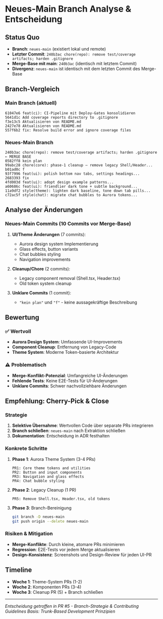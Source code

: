# Neues-Main Branch Analyse & Entscheidung

## Status Quo

- **Branch**: `neues-main` (existiert lokal und remote)
- **Letzter Commit**: `240b3ac chore(repo): remove test/coverage artifacts; harden .gitignore`
- **Merge-Base mit main**: `240b3ac` (identisch mit letztem Commit)
- **Divergenz**: `neues-main` ist identisch mit dem letzten Commit des Merge-Base

## Branch-Vergleich

### Main Branch (aktuell)
```
61047e6 feat(ci): CI-Pipeline mit Deploy-Gates konsolidieren
5641d1c Add coverage reports directory to .gitignore
f3e13c5 Aktualisieren von README.md
2427e78 Aktualisieren von README.md
557f6b2 fix: Resolve build error and ignore coverage files
```

### Neues-Main Branch  
```
240b3ac chore(repo): remove test/coverage artifacts; harden .gitignore  ← MERGE BASE
0582ff8 kein plan
99abc28 chore(core): phase-1 cleanup — remove legacy Shell/Header...
b01ad0c f  
93f7996 feat(ui): polish bottom nav tabs, settings headings...
2683393 fix
4fd003d feat(ui): adopt design example patterns...
a60686c feat(ui): friendlier dark tone + subtle background...
11a9df2 style(theme): lighten dark baseline, tone down tab pills...
c72ac5f style(chat): migrate chat bubbles to Aurora tokens...
```

## Analyse der Änderungen

### Neues-Main Commits (10 Commits vor Merge-Base)

1. **UI/Theme Änderungen** (7 commits):
   - Aurora design system Implementierung
   - Glass effects, button variants
   - Chat bubbles styling
   - Navigation improvements

2. **Cleanup/Chore** (2 commits):
   - Legacy component removal (Shell.tsx, Header.tsx)
   - Old token system cleanup

3. **Unklare Commits** (1 commit):
   - `"kein plan"` und `"f"` - keine aussagekräftige Beschreibung

## Bewertung

### ✅ Wertvoll
- **Aurora Design System**: Umfassende UI-Improvements
- **Component Cleanup**: Entfernung von Legacy-Code
- **Theme System**: Moderne Token-basierte Architektur

### ⚠️ Problematisch
- **Merge-Konflikt-Potenzial**: Umfangreiche UI-Änderungen
- **Fehlende Tests**: Keine E2E-Tests für UI-Änderungen
- **Unklare Commits**: Schwer nachvollziehbare Änderungen

## Empfehlung: **Cherry-Pick & Close**

### Strategie
1. **Selektive Übernahme**: Wertvollen Code über separate PRs integrieren
2. **Branch schließen**: `neues-main` nach Extraktion schließen
3. **Dokumentation**: Entscheidung in ADR festhalten

### Konkrete Schritte

1. **Phase 1**: Aurora Theme System (3-4 PRs)
   ```
   PR1: Core theme tokens and utilities
   PR2: Button and input components  
   PR3: Navigation and glass effects
   PR4: Chat bubble styling
   ```

2. **Phase 2**: Legacy Cleanup (1 PR)
   ```
   PR5: Remove Shell.tsx, Header.tsx, old tokens
   ```

3. **Phase 3**: Branch-Bereinigung
   ```bash
   git branch -D neues-main
   git push origin --delete neues-main
   ```

### Risiken & Mitigation

- **Merge-Konflikte**: Durch kleine, atomare PRs minimieren
- **Regression**: E2E-Tests vor jedem Merge aktualisieren
- **Design-Konsistenz**: Screenshots und Design-Review für jeden UI-PR

## Timeline

- **Woche 1**: Theme-System PRs (1-2)
- **Woche 2**: Komponenten PRs (3-4) 
- **Woche 3**: Cleanup PR (5) + Branch schließen

---

*Entscheidung getroffen in PR #5 - Branch-Strategie & Contributing Guidelines*
*Basis: Trunk-Based Development Prinzipien*
